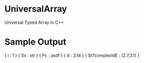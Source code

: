 UniversalArray
==============

Universal Typed Array in C++

Sample Output
=============

{ i : 1 }
{ Ss : str }
{ Pc : asdf }
{ d : 3.14 }
{ St7complexIdE : (2.7,3.1) }
